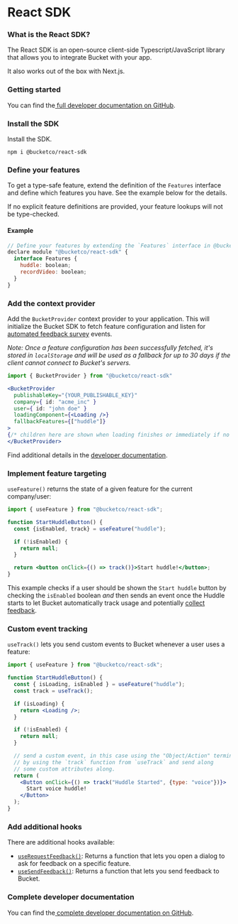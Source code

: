 # React SDK

### What is the React SDK?

The React SDK is an open-source client-side Typescript/JavaScript library that allows you to integrate Bucket with your app.&#x20;

It also works out of the box with Next.js.

### Getting started

You can find the[ full developer documentation on GitHub](https://github.com/bucketco/bucket-tracking-sdk/blob/main/packages/react-sdk/README.md).

### Install the SDK

Install the SDK.

```
npm i @bucketco/react-sdk
```

### Define your features

To get a type-safe feature, extend the definition of the `Features` interface and define which features you have. See the example below for the details.&#x20;

If no explicit feature definitions are provided, your feature lookups will not be type-checked.

#### Example

```jsx
// Define your features by extending the `Features` interface in @bucketco/react-sdk
declare module "@bucketco/react-sdk" {
  interface Features {
    huddle: boolean;
    recordVideo: boolean;
  }
}
```

### Add the context provider

Add the `BucketProvider` context provider to your application. This will initialize the Bucket SDK to fetch feature configuration and listen for [automated feedback survey](../product-handbook/automated-feedback-surveys.md) events.

_Note: Once a feature configuration has been successfully fetched, it's stored in `localStorage` and will be used as a fallback for up to 30 days if the client cannot connect to Bucket's servers._

```jsx
import { BucketProvider } from "@bucketco/react-sdk"

<BucketProvider
  publishableKey="{YOUR_PUBLISHABLE_KEY}"
  company={ id: "acme_inc" }
  user={ id: "john doe" }
  loadingComponent={<Loading />}
  fallbackFeatures={["huddle"]}
>
{/* children here are shown when loading finishes or immediately if no `loadingComponent` is given */}
</BucketProvider>
```

Find additional details in the [developer documentation](https://github.com/bucketco/bucket-javascript-sdk/blob/main/packages/react-sdk/README.md#2-add-the-bucketprovider-context-provider).

### Implement feature targeting&#x20;

`useFeature()` returns the state of a given feature for the current company/user:

```jsx
import { useFeature } from "@bucketco/react-sdk";

function StartHuddleButton() {
  const {isEnabled, track} = useFeature("huddle");

  if (!isEnabled) {
    return null;
  }

  return <button onClick={() => track()}>Start huddle!</button>;
}
```

This example checks if a user should be shown the `Start huddle` button by checking the `isEnabled` boolean _and_ then sends an event once the Huddle starts to let Bucket automatically track usage and potentially [collect feedback](../product-handbook/automated-feedback-surveys.md).&#x20;

### Custom event tracking

`useTrack()` lets you send custom events to Bucket whenever a user uses a feature:

```jsx
import { useFeature } from "@bucketco/react-sdk";

function StartHuddleButton() {
  const { isLoading, isEnabled } = useFeature("huddle");
  const track = useTrack();

  if (isLoading) {
    return <Loading />;
  }

  if (!isEnabled) {
    return null;
  }

  // send a custom event, in this case using the "Object/Action" terminology
  // by using the `track` function from `useTrack` and send along
  // some custom attributes along.
  return (
    <Button onClick={() => track("Huddle Started", {type: "voice"})}>
      Start voice huddle!
    </Button>
  );
}
```

### Add additional hooks

There are additional hooks available:&#x20;

* [`useRequestFeedback()`](https://github.com/bucketco/bucket-javascript-sdk/blob/main/packages/react-sdk/README.md#userequestfeedback): Returns a function that lets you open a dialog to ask for feedback on a specific feature.
* [`useSendFeedback()`](https://github.com/bucketco/bucket-javascript-sdk/blob/main/packages/react-sdk/README.md#usesendfeedback): Returns a function that lets you send feedback to Bucket.

### Complete developer documentation

You can find the[ complete developer documentation on GitHub](https://github.com/bucketco/bucket-tracking-sdk/blob/main/packages/react-sdk/README.md).
